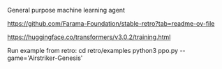 
General purpose machine learning agent

https://github.com/Farama-Foundation/stable-retro?tab=readme-ov-file

https://huggingface.co/transformers/v3.0.2/training.html



Run example from retro:
cd retro/examples
python3 ppo.py --game='Airstriker-Genesis'

